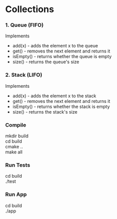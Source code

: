# Collections
### 1. Queue (FIFO) 
Implements
* add(x) - adds the element x to the queue
* get() - removes the next element and returns it
* isEmpty() - returns whether the queue is empty 
* size() - returns the queue's size

### 2. Stack (LIFO)
Implements
* add(x) - adds the element x to the stack
* get() - removes the next element and returns it
* isEmpty() - returns whether the stack is empty 
* size() - returns the stack's size

### Compile
mkdir build\
cd build\
cmake ..\
make all

### Run Tests
cd build\
./test

### Run App
cd build\
./app
